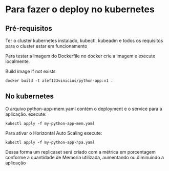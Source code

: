 # Para fazer o deploy no kubernetes

## Pré-requisitos

Ter o cluster kubernetes instalado, kubectl, kubeadm e todos os requisitos para o cluster estar em funcionamento

Para testar a imagem do Dockerfile no docker crie a imagem e execute localmente.

Build image if not exists

```
docker build -t alef123vinicius/python-app:v1 .

```

## No kubernetes

O arquivo python-app-mem.yaml contém o deployment e o service para a aplicação. execute:

```
kubectl apply -f my-python-app-mem.yaml

```

Para ativar o Horizontal Auto Scaling execute:

```
kubectl apply -f my-python-app-hpa.yaml

```

Dessa forma um replicaset será criado com a métrica em porcentagem conforme a quantidade de Memoria utilizada, aumentando ou diminuindo a aplicação

